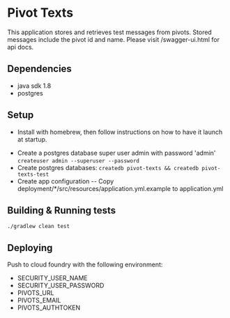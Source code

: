 # Pivot Texts

This application stores and retrieves test messages from pivots. Stored messages include the pivot id and name.
Please visit /swagger-ui.html for api docs.

## Dependencies

- java sdk 1.8
- postgres

## Setup

* Install with homebrew, then follow instructions on how to have it launch at startup.

- Create a postgres database super user admin with password 'admin' ```createuser admin --superuser --password```
- Create postgres databases: ```createdb pivot-texts && createdb pivot-texts-test```
- Create app configuration
  -- Copy deployment/*/src/resources/application.yml.example to application.yml

## Building & Running tests

    ./gradlew clean test
    
## Deploying

Push to cloud foundry with the following environment:

- SECURITY_USER_NAME
- SECURITY_USER_PASSWORD
- PIVOTS_URL
- PIVOTS_EMAIL
- PIVOTS_AUTHTOKEN
